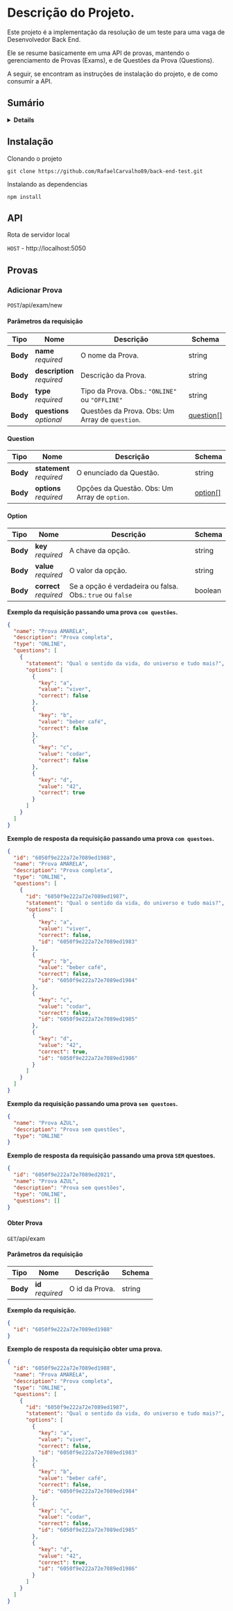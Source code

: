 # Descrição do Projeto.

<p>Este projeto é a implementação da resolução de um teste para uma vaga de Desenvolvedor Back End.</p>

<p>Ele se resume basicamente em uma API de provas, mantendo o gerenciamento de Provas (Exams), e de Questões da Prova (Questions).</p>

<p>A seguir, se encontram as instruções de instalação do projeto, e de como consumir a API.</p>


## Sumário
<details>

<summary><strong>Details</strong></summary>

* [Instalação](#instalacao)
* [API](#api)
  * [Provas](#provas)
    * [Adicionar Prova - [POST]](#adicionar-prova)
    * [Obter Prova - [GET]](#obter-prova)
    * [Listar Provas - [GET]](#listar-provas)
    * [Atualizar Prova - [UPDATE]](#atualizar-prova)
    * [Deletar Prova - [DELETE]](#deletar-prova)

</details>


## Instalação

<p>Clonando o projeto</p>

```console
git clone https://github.com/RafaelCarvalho89/back-end-test.git
```

<p>Instalando as dependencias</p>

```console
npm install
```


## API

Rota de servidor local

`HOST` - http://localhost:5050


## Provas



  ### Adicionar Prova

  `POST`/api/exam/new


  #### Parâmetros da requisição
  |Tipo|Nome|Descrição|Schema|
  |---|---|---|---|
  |**Body**|**name**  <br>*required*|O nome da Prova.|string|
  |**Body**|**description**  <br>*required*|Descrição da Prova.|string|
  |**Body**|**type**  <br>*required*|Tipo da Prova. Obs.: `"ONLINE"` ou `"OFFLINE"`  |string|
  |**Body**|**questions**  <br>*optional*|Questões da Prova. Obs: Um Array de `question`. |[question[]](#question)|


  #### Question
  |Tipo|Nome|Descrição|Schema|
  |---|---|---|---|
  |**Body**|**statement**  <br>*required*|O enunciado da Questão.|string|
  |**Body**|**options**  <br>*required*|Opções da Questão. Obs: Um Array de `option`. |[option[]](#option)|


  #### Option
  |Tipo|Nome|Descrição|Schema|
  |---|---|---|---|
  |**Body**|**key**  <br>*required*|A chave da opção.|string|
  |**Body**|**value**  <br>*required*|O valor da opção.|string|
  |**Body**|**correct**  <br>*required*|Se a opção é verdadeira ou falsa. Obs.: `true` ou `false`|boolean|



**Exemplo da requisição passando uma prova `com questões`.**
```json
{
  "name": "Prova AMARELA",
  "description": "Prova completa",
  "type": "ONLINE",
  "questions": [
    {
      "statement": "Qual o sentido da vida, do universo e tudo mais?",
      "options": [
        {
          "key": "a",
          "value": "viver",
          "correct": false
        },
        {
          "key": "b",
          "value": "beber café",
          "correct": false
        },
        {
          "key": "c",
          "value": "codar",
          "correct": false
        },
        {
          "key": "d",
          "value": "42",
          "correct": true
        }
      ]
    }
  ]
}
```



**Exemplo de resposta da requisição passando uma prova `com questoes`.**
```json
{
  "id": "6050f9e222a72e7089ed1988",
  "name": "Prova AMARELA",
  "description": "Prova completa",
  "type": "ONLINE",
  "questions": [
    {
      "id": "6050f9e222a72e7089ed1987",
      "statement": "Qual o sentido da vida, do universo e tudo mais?",
      "options": [
        {
          "key": "a",
          "value": "viver",
          "correct": false,
          "id": "6050f9e222a72e7089ed1983"
        },
        {
          "key": "b",
          "value": "beber café",
          "correct": false,
          "id": "6050f9e222a72e7089ed1984"
        },
        {
          "key": "c",
          "value": "codar",
          "correct": false,
          "id": "6050f9e222a72e7089ed1985"
        },
        {
          "key": "d",
          "value": "42",
          "correct": true,
          "id": "6050f9e222a72e7089ed1986"
        }
      ]
    }
  ]
}
```



**Exemplo da requisição passando uma prova `sem questoes`.**
```json
{
  "name": "Prova AZUL",
  "description": "Prova sem questões",
  "type": "ONLINE"
}
```


**Exemplo de resposta da requisição passando uma prova `SEM` questoes.**
```json
{
  "id": "6050f9e222a72e7089ed2021",
  "name": "Prova AZUL",
  "description": "Prova sem questões",
  "type": "ONLINE",
  "questions": []
}
```


#### Obter Prova

  `GET`/api/exam

  #### Parâmetros da requisição
  |Tipo|Nome|Descrição|Schema|
  |---|---|---|---|
  |**Body**|**id**  <br>*required*|O id da Prova.|string|


**Exemplo da requisição.**
```json
{
  "id": "6050f9e222a72e7089ed1988"
}
```


**Exemplo de resposta da requisição obter uma prova.**
```json
{
  "id": "6050f9e222a72e7089ed1988",
  "name": "Prova AMARELA",
  "description": "Prova completa",
  "type": "ONLINE",
  "questions": [
    {
      "id": "6050f9e222a72e7089ed1987",
      "statement": "Qual o sentido da vida, do universo e tudo mais?",
      "options": [
        {
          "key": "a",
          "value": "viver",
          "correct": false,
          "id": "6050f9e222a72e7089ed1983"
        },
        {
          "key": "b",
          "value": "beber café",
          "correct": false,
          "id": "6050f9e222a72e7089ed1984"
        },
        {
          "key": "c",
          "value": "codar",
          "correct": false,
          "id": "6050f9e222a72e7089ed1985"
        },
        {
          "key": "d",
          "value": "42",
          "correct": true,
          "id": "6050f9e222a72e7089ed1986"
        }
      ]
    }
  ]
}
```


